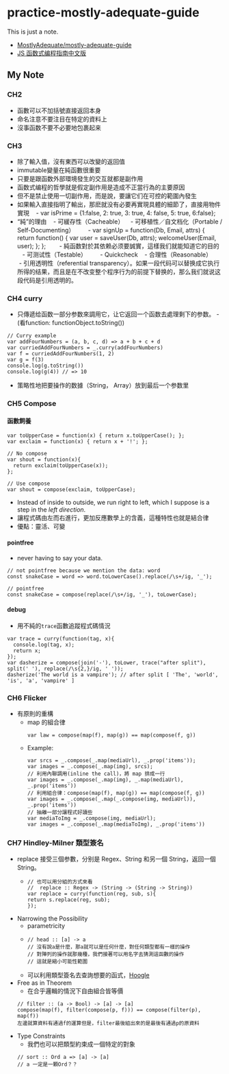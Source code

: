 # practice-mostly-adequate-guide
This is just a note.
- [MostlyAdequate/mostly-adequate-guide](https://github.com/MostlyAdequate/mostly-adequate-guide)
- [JS 函数式编程指南中文版](https://github.com/llh911001/mostly-adequate-guide-chinese)
## My Note
### CH2
- 函數可以不加括號直接返回本身
- 命名注意不要注目在特定的資料上
- 沒事函数不要不必要地包裹起来
### CH3
- 除了輸入值，沒有東西可以改變的返回值
- immutable變量在純函數很重要
- 只要是跟函数外部環境發生的交互就都是副作用
- 函数式编程的哲學就是假定副作用是造成不正當行為的主要原因
- 但不是禁止使用一切副作用，而是說，要讓它们在可控的範圍內發生
- 如果輸入直接指明了輸出，那麽就没有必要再實現具體的細節了，直接用物件實現
    - var isPrime = {1:false, 2: true, 3: true, 4: false, 5: true, 6:false};
- “純”的理由
    - 可緩存性（Cacheable）
    - 可移植性／自文档化（Portable / Self-Documenting）
        - var signUp = function(Db, Email, attrs) {
              return function() {
                var user = saveUser(Db, attrs);
                 welcomeUser(Email, user);
          };
        };
        - 純函数對於其依赖必须要誠實，這樣我们就能知道它的目的
    - 可测试性（Testable）
        - Quickcheck
    - 合理性（Reasonable）
        - 引用透明性（referential transparency）。如果一段代码可以替换成它执行所得的结果，而且是在不改变整个程序行为的前提下替换的，那么我们就说这段代码是引用透明的。
### CH4 curry
- 只傳遞给函数一部分参数來調用它，让它返回一个函数去處理剩下的参数。
-(看function: functionObject.toString())
```
// Curry example
var addFourNumbers = (a, b, c, d) => a + b + c + d
var curriedAddFourNumbers = _.curry(addFourNumbers)
var f = curriedAddFourNumbers(1, 2)
var g = f(3)
console.log(g.toString())
console.log(g(4)) // => 10
```
- 策略性地把要操作的数據（String， Array）放到最后一个参数里
### CH5 Compose
#### 函數飼養
```
var toUpperCase = function(x) { return x.toUpperCase(); };
var exclaim = function(x) { return x + '!'; };

// No compose
var shout = function(x){
  return exclaim(toUpperCase(x));
};

// Use compose
var shout = compose(exclaim, toUpperCase);
```
- Instead of inside to outside, we run right to left, which I suppose is a step in the *left direction*.
- 讓程式碼由左而右進行，更加反應數學上的含義，這種特性也就是結合律
 - 優點：靈活、可變
#### pointfree
- never having to say your data.
```
// not pointfree because we mention the data: word
const snakeCase = word => word.toLowerCase().replace(/\s+/ig, '_');

// pointfree
const snakeCase = compose(replace(/\s+/ig, '_'), toLowerCase);
```
#### debug
- 用不純的`trace`函數追蹤程式碼情況
``` 
var trace = curry(function(tag, x){
  console.log(tag, x);
  return x;
});
var dasherize = compose(join('-'), toLower, trace("after split"), split(' '), replace(/\s{2,}/ig, ' '));
dasherize('The world is a vampire'); // after split [ 'The', 'world', 'is', 'a', 'vampire' ]
```
### CH6 Flicker
- 有原則的重構
  - map 的組合律
    ```
    var law = compose(map(f), map(g)) == map(compose(f, g))
    ```
  - Example:
    ```
    var srcs = _.compose(_.map(mediaUrl), _.prop('items'));
    var images = _.compose(_.map(img), srcs);
    // 利用內聯調用(inline the call)，將 map 排成一行
    var images = _.compose(_.map(img), _.map(mediaUrl), _.prop('items'))
    // 利用組合律：compose(map(f), map(g)) == map(compose(f, g)) 
    var images = _.compose(_.map(_.compose(img, mediaUrl)), _.prop('items'))
    // 抽離一部分讓程式好讀些
    var mediaToImg = _.compose(img, mediaUrl);
    var images = _.compose(_.map(mediaToImg), _.prop('items'))
    ```
### CH7 Hindley-Milner 類型簽名
- replace 接受三個参數，分别是 Regex、String 和另一個 String，返回一個 String。
  - ```
    // 也可以用分組的方式來看
    //  replace :: Regex -> (String -> (String -> String))
    var replace = curry(function(reg, sub, s){
    return s.replace(reg, sub);
    });
    ```
- Narrowing the Possibility
  - parametricity 
  - ```
    // head :: [a] -> a
    // 沒有說a是什麼，那a就可以是任何什麼，對任何類型都有一樣的操作
    // 對陣列的操作就那幾種，我們接著可以用名字去猜測這函數的操作
    // 這就是縮小可能性範圍
  - 可以利用類型簽名去查詢想要的函式，[Hoogle](https://www.haskell.org/hoogle/)
- Free as in Theorem
  - 在合乎邏輯的情況下自由組合皆等價
  ```
  // filter :: (a -> Bool) -> [a] -> [a]
  compose(map(f), filter(compose(p, f))) == compose(filter(p), map(f))
  左邊就算資料有通過f的運算但是，filter最後組出來的是最後有通過p的原資料
  ```
- Type Constraints
  - 我們也可以把類型約束成一個特定的對象
  ```
  // sort :: Ord a => [a] -> [a]
  // a 一定是一顆Ord？？
  ```


